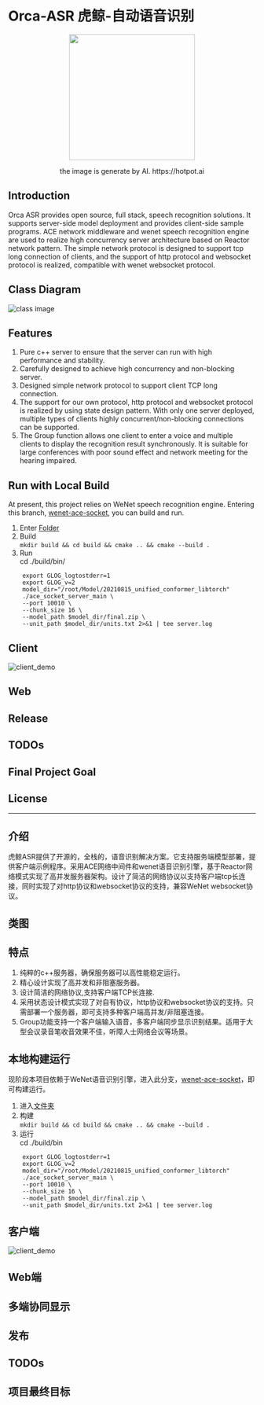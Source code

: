 # Orca-ASR 虎鲸-自动语音识别

<div align=center>
    <img width="256" height="256" src="https://github.com/JosephTech/orca-asr/blob/main/images/dance_orca.bmp"/>
</div>
<p align="center">the image is generate by AI.  
 https://hotpot.ai </p>  



## Introduction
Orca ASR provides open source, full stack, speech recognition solutions. It supports server-side model deployment and provides client-side sample programs. ACE network middleware and wenet speech recognition engine are used to realize high concurrency server architecture based on Reactor network pattern. The simple network protocol is designed to support tcp long connection of clients, and the support of http protocol and websocket protocol is realized, compatible with wenet websocket protocol.

## Class Diagram

![class image](https://github.com/JosephTech/orca-asr/blob/main/images/class_diagram.bmp)


## Features
1. Pure c++ server to ensure that the server can run with high performance and stability.
2. Carefully designed to achieve high concurrency and non-blocking server.
3. Designed simple network protocol to support client TCP long connection.
4. The support for our own protocol, http protocol and websocket protocol is realized by using state design pattern. With only one server deployed, multiple types of clients highly concurrent/non-blocking connections can be supported.
5. The Group function allows one client to enter a voice and multiple clients to display the recognition result synchronously. It is suitable for large conferences with poor sound effect and network meeting for the hearing impaired.


## Run with Local Build
At present, this project relies on WeNet speech recognition engine. Entering this branch, [wenet-ace-socket](https://github.com/JosephTech/wenet-ace-socket), you can build and run.
1. Enter [Folder](https://github.com/JosephTech/wenet-ace-socket/tree/main/runtime/libtorch)
2. Build  
   `mkdir build && cd build && cmake .. && cmake --build .`
3. Run  
    cd ./build/bin/
```
    export GLOG_logtostderr=1
    export GLOG_v=2
    model_dir="/root/Model/20210815_unified_conformer_libtorch"
    ./ace_socket_server_main \
    --port 10010 \
    --chunk_size 16 \
    --model_path $model_dir/final.zip \
    --unit_path $model_dir/units.txt 2>&1 | tee server.log
```
## Client
![client_demo](https://github.com/JosephTech/orca-asr/blob/main/images/client_demo.gif)

## Web


## Release





## TODOs


## Final Project Goal



## License






---
## 介绍
虎鲸ASR提供了开源的，全栈的，语音识别解决方案。它支持服务端模型部署，提供客户端示例程序。采用ACE网络中间件和wenet语音识别引擎，基于Reactor网络模式实现了高并发服务器架构。设计了简洁的网络协议以支持客户端tcp长连接，同时实现了对http协议和websocket协议的支持，兼容WeNet websocket协议。

## 类图

## 特点
1. 纯粹的c++服务器，确保服务器可以高性能稳定运行。
2. 精心设计实现了高并发和非阻塞服务器。
3. 设计简洁的网络协议,支持客户端TCP长连接.
4. 采用状态设计模式实现了对自有协议，http协议和websocket协议的支持。只需部署一个服务器，即可支持多种客户端高并发/非阻塞连接。
5. Group功能支持一个客户端输入语音，多客户端同步显示识别结果。适用于大型会议录音笔收音效果不佳，听障人士网络会议等场景。

## 本地构建运行
现阶段本项目依赖于WeNet语音识别引擎，进入此分支，[wenet-ace-socket](https://github.com/JosephTech/wenet-ace-socket)，即可构建运行。

1. 进入[文件夹](https://github.com/JosephTech/wenet-ace-socket/tree/main/runtime/libtorch)
2. 构建  
   `mkdir build && cd build && cmake .. && cmake --build .`
3. 运行  
    cd ./build/bin
```
    export GLOG_logtostderr=1
    export GLOG_v=2
    model_dir="/root/Model/20210815_unified_conformer_libtorch"
    ./ace_socket_server_main \
    --port 10010 \
    --chunk_size 16 \
    --model_path $model_dir/final.zip \
    --unit_path $model_dir/units.txt 2>&1 | tee server.log
```
## 客户端

![client_demo](https://github.com/JosephTech/orca-asr/blob/main/images/client_demo.gif)

## Web端

## 多端协同显示

## 发布


## TODOs

## 项目最终目标
